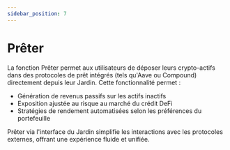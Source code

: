 ```yaml
---
sidebar_position: 7
---
```


# Prêter

La fonction Prêter permet aux utilisateurs de déposer leurs crypto-actifs dans des protocoles de prêt intégrés (tels qu'Aave ou Compound) directement depuis leur Jardin.
Cette fonctionnalité permet :

- Génération de revenus passifs sur les actifs inactifs
- Exposition ajustée au risque au marché du crédit DeFi
- Stratégies de rendement automatisées selon les préférences du portefeuille

Prêter via l'interface du Jardin simplifie les interactions avec les protocoles externes, offrant une expérience fluide et unifiée. 